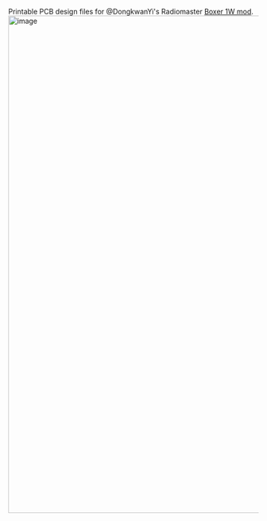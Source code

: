 Printable PCB design files for @DongkwanYi's Radiomaster [Boxer 1W mod](https://github.com/DongkwanYi/RM-POCKET-1W-MOD).
<img width="1410" height="999" alt="image" src="https://github.com/user-attachments/assets/6c4b4086-597f-418e-99a4-2e2137484565" />
